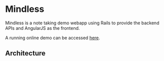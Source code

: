 Mindless
========
Mindless is a note taking demo webapp using Rails to provide the backend APIs and AngularJS as the frontend.

A running online demo can be accessed [here](http://mindless.herokuapp.com).

## Architecture
